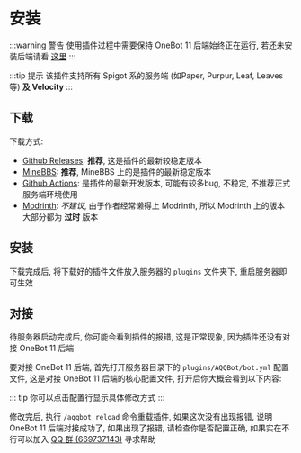 # 安装

<!--suppress HtmlUnknownAttribute -->
<script setup>
import ConfigViewer from "../../../components/ConfigViewer.vue";
import { data } from "../../../config-spec/bot/zh.data.mts";
</script>

:::warning 警告
使用插件过程中需要保持 OneBot 11 后端始终正在运行, 若还未安装后端请看 [这里](../dependencies/remind.md)
:::

:::tip 提示
该插件支持所有 Spigot 系的服务端 (如Paper, Purpur, Leaf, Leaves等) **及 Velocity**
:::

## 下载

下载方式: 
- [Github Releases](https://github.com/alazeprt/AQQBot/releases): **推荐**, 这是插件的最新较稳定版本
- [MineBBS](https://www.minebbs.com/resources/aqqbot.9921/): **推荐**, MineBBS 上的是插件的最新稳定版本
- [Github Actions](https://github.com/alazeprt/AQQBot/actions): 是插件的最新开发版本, 可能有较多bug, 不稳定, 不推荐正式服务端环境使用
- [Modrinth](https://modrinth.com/plugin/aqqbot): *不建议*, 由于作者经常懒得上 Modrinth, 所以 Modrinth 上的版本大部分都为 **过时** 版本

## 安装

下载完成后, 将下载好的插件文件放入服务器的 `plugins` 文件夹下, 重启服务器即可生效

## 对接

待服务器启动完成后, 你可能会看到插件的报错, 这是正常现象, 因为插件还没有对接 OneBot 11 后端

要对接 OneBot 11 后端, 首先打开服务器目录下的 `plugins/AQQBot/bot.yml` 配置文件, 这是对接 OneBot 11 后端的核心配置文件, 打开后你大概会看到以下内容:

::: tip
你可以点击配置行显示具体修改方式
:::

<ConfigViewer :data=data name="bot.yml"></ConfigViewer>

修改完后, 执行 `/aqqbot reload` 命令重载插件, 如果这次没有出现报错, 说明 OneBot 11 后端对接成功了, 如果出现了报错, 请检查你是否配置正确, 如果实在不行可以加入 [QQ 群 (669737143)](http://qm.qq.com/cgi-bin/qm/qr?_wv=1027&k=iNRMB5xcrCjHIhph1O3SLvjzvdbqWi4l&authKey=zo29OVGBNyGQ1JicDR79UmssVL8kAu2ubW8PVT%2FSqfC97UNaDVo1Dac%2F7e8M9WAP&noverify=0&group_code=669737143) 寻求帮助